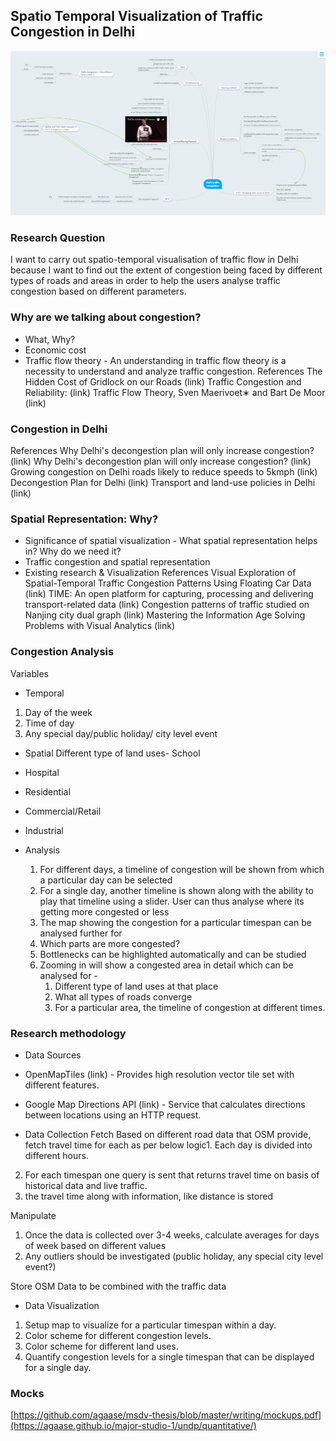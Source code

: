 ## Spatio Temporal Visualization of Traffic Congestion in Delhi


![PREVIEW](https://raw.githubusercontent.com/agaase/msdv-thesis/master/writing/mindmap.png)

### Research Question
I want to carry out spatio-temporal visualisation of traffic flow in Delhi because I want to find out the extent of congestion being faced by different types of roads and areas in order to help the users analyse traffic congestion based on different parameters.


### Why are we talking about congestion?
- What, Why?
- Economic cost
- Traffic flow theory - An understanding in traffic flow theory is a necessity to understand and analyze traffic congestion.
References
The Hidden Cost of Gridlock on our Roads (link)
Traffic Congestion and Reliability: (link)
Traffic Flow Theory, Sven Maerivoet∗ and Bart De Moor (link)

### Congestion in Delhi
References
Why Delhi's decongestion plan will only increase congestion? (link)
Why Delhi's decongestion plan will only increase congestion? (link)
Growing congestion on Delhi roads likely to reduce speeds to 5kmph (link)
Decongestion Plan for Delhi (link)
Transport and land-use policies in Delhi (link)

### Spatial Representation: Why?
- Significance of spatial visualization - What spatial representation helps in? Why do we need it?
- Traffic congestion and spatial representation
- Existing research & Visualization
References
Visual Exploration of Spatial-Temporal Traffic Congestion Patterns Using Floating Car Data (link)
TIME: An open platform for capturing, processing and delivering transport-related data (link)
Congestion patterns of traffic studied on Nanjing city dual graph (link)
Mastering the Information Age Solving Problems with Visual Analytics (link)


### Congestion Analysis
Variables
- Temporal
1. Day of the week
2. Time of day
3. Any special day/public holiday/ city level event

- Spatial
Different type of land uses- School
- Hospital
- Residential
- Commercial/Retail
- Industrial

- Analysis
  1. For different days, a timeline of congestion will be shown from which a particular day can be selected
  2. For a single day, another timeline is shown along with the ability to play that timeline using a slider. User can thus analyse where its getting more congested or less 
  3. The map showing the congestion for a particular timespan can be analysed further for
	1. Which parts are more congested?
	2. Bottlenecks can be highlighted automatically and can be studied
	3. Zooming in will show a congested area in detail which can be analysed for - 
		1. Different type of land uses at that place
		2. What all types of roads converge 
		3. For a particular area, the timeline of congestion at different times.
    
    
### Research methodology
- Data Sources
 - OpenMapTiles (link) - Provides high resolution vector tile set with different features.

 - Google Map Directions API (link) - Service that calculates directions between locations using an HTTP request.

- Data Collection
Fetch
Based on different road data that OSM provide, fetch travel time for each as per below logic1. Each day is divided into different hours.
2. For each timespan one query is sent that returns travel time on basis of historical data and live traffic.
3. the travel time along with information, like distance is stored

Manipulate
1. Once the data is collected over 3-4 weeks, calculate averages for days of week based on different values
2. Any outliers should be investigated (public holiday, any special city level event?)

Store
OSM Data to be combined with the traffic data

- Data Visualization
1. Setup map to visualize for a particular timespan within a day.
2. Color scheme for different congestion levels.
3. Color scheme for different land uses.
4. Quantify congestion levels for a single timespan that can be displayed for a single day.


### Mocks
[https://github.com/agaase/msdv-thesis/blob/master/writing/mockups.pdf](https://agaase.github.io/major-studio-1/undp/quantitative/)



